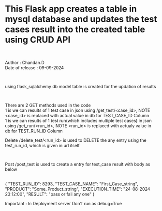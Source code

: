 # This Flask app creates a table in mysql database and updates the test cases result into the created table using CRUD API

<br>

Author : Chandan.D
<br>
Date of release : 09-09-2024

<br>

using flask_sqlalchemy db model table is created for the updation of results

<br>

There are 2 GET methods used in the code
<br>
1 is we can results of 1 test case in json using /get_test/<case_id>, NOTE <case_id> is replaced with actual value in db for TEST_CASE_ID Column
<br>
1 is we can results of 1 test run(which includes multiple test cases) in json using /get_run/<run_id>, NOTE <run_id> is replaced with actualy value in db for TEST_RUN_ID Column
<br>

Delete /delete_test/<run_id> is used to DELETE the any entry using the test_run_id, which is given in url itself

<br>


Post /post_test is used to create a entry for test_case result with body as below

<br>
{
    "TEST_RUN_ID": 8293,
    "TEST_CASE_NAME": "First_Case_string",
    "PRODUCT": "Some_Product_string",
    "EXECUTION_TIME": "24-08-2024 23:12:00",
    "RESULT": "pass or fail any one"
}
<br>

Important : In Deployment server Don't run as debug=True